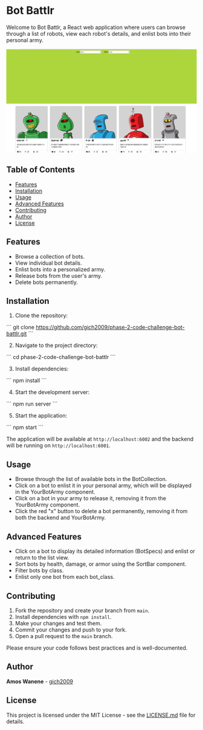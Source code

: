 # Bot Battlr

Welcome to Bot Battlr, a React web application where users can browse through a list of robots, view each robot's details, and enlist bots into their personal army.

![Bot Battlr Screenshot](./screenshot.png)

## Table of Contents

- [Features](#features)
- [Installation](#installation)
- [Usage](#usage)
- [Advanced Features](#advanced-features)
- [Contributing](#contributing)
- [Author](#author)
- [License](#license)

## Features

- Browse a collection of bots.
- View individual bot details.
- Enlist bots into a personalized army.
- Release bots from the user's army.
- Delete bots permanently.

## Installation

1. Clone the repository:

\```
git clone https://github.com/gich2009/phase-2-code-challenge-bot-battlr.git
\```

2. Navigate to the project directory:

\```
cd phase-2-code-challenge-bot-battlr
\```

3. Install dependencies:

\```
npm install
\```

4. Start the development server:

\```
npm run server
\```

5. Start the application:

\```
npm start
\```

The application will be available at `http://localhost:6002` and the backend will be running on `http://localhost:6001`.

## Usage

- Browse through the list of available bots in the BotCollection.
- Click on a bot to enlist it in your personal army, which will be displayed in the YourBotArmy component.
- Click on a bot in your army to release it, removing it from the YourBotArmy component.
- Click the red "x" button to delete a bot permanently, removing it from both the backend and YourBotArmy.

## Advanced Features

- Click on a bot to display its detailed information (BotSpecs) and enlist or return to the list view.
- Sort bots by health, damage, or armor using the SortBar component.
- Filter bots by class.
- Enlist only one bot from each bot_class.

## Contributing

1. Fork the repository and create your branch from `main`.
2. Install dependencies with `npm install`.
3. Make your changes and test them.
4. Commit your changes and push to your fork.
5. Open a pull request to the `main` branch.

Please ensure your code follows best practices and is well-documented.

## Author

**Amos Wanene** - [gich2009](https://github.com/gich2009)

## License

This project is licensed under the MIT License - see the [LICENSE.md](LICENSE.md) file for details.
